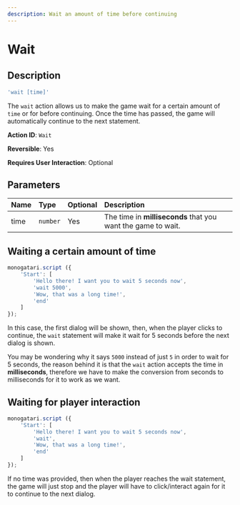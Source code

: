 ```yaml
---
description: Wait an amount of time before continuing
---
```


# Wait

## Description

```javascript
'wait [time]'
```

The `wait` action allows us to make the game wait for a certain amount of `time` or for  before continuing. Once the time has passed, the game will automatically continue to the next statement.

**Action ID**: `Wait`

**Reversible**: Yes

**Requires User Interaction**: Optional

## Parameters

| Name | Type | Optional | Description |
| :--- | :--- | :--- | :--- |
| time | `number` | Yes | The time in **milliseconds** that you want the game to wait. |

## Waiting a certain amount of time

```javascript
monogatari.script ({
    'Start': [
        'Hello there! I want you to wait 5 seconds now',
        'wait 5000',
        'Wow, that was a long time!',
        'end'
    ]
});
```

In this case, the first dialog will be shown, then, when the player clicks to continue, the `wait`  statement will make it wait for 5 seconds before the next dialog is shown.

You may be wondering why it says `5000` instead of just `5` in order to wait for 5 seconds, the reason behind it is that the `wait` action accepts the time in **milliseconds**, therefore we have to make the conversion from seconds to milliseconds for it to work as we want.

## Waiting for player interaction

```javascript
monogatari.script ({
    'Start': [
        'Hello there! I want you to wait 5 seconds now',
        'wait',
        'Wow, that was a long time!',
        'end'
    ]
});
```

If no time was provided, then when the player reaches the wait statement, the game will just stop and the player will have to click/interact again for it to continue to the next dialog.

